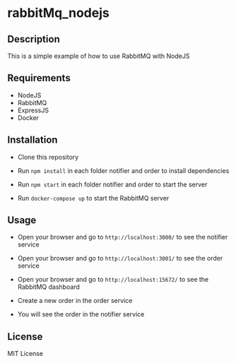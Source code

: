 # rabbitMq_nodejs

## Description

This is a simple example of how to use RabbitMQ with NodeJS

## Requirements

- NodeJS
- RabbitMQ
- ExpressJS
- Docker


## Installation

- Clone this repository

- Run `npm install` in each folder notifier and order to install dependencies

- Run `npm start` in each folder notifier and order to start the server

- Run `docker-compose up` to start the RabbitMQ server

## Usage

- Open your browser and go to `http://localhost:3000/` to see the notifier service

- Open your browser and go to `http://localhost:3001/` to see the order service

- Open your browser and go to `http://localhost:15672/` to see the RabbitMQ dashboard

- Create a new order in the order service

- You will see the order in the notifier service

## License

MIT License
